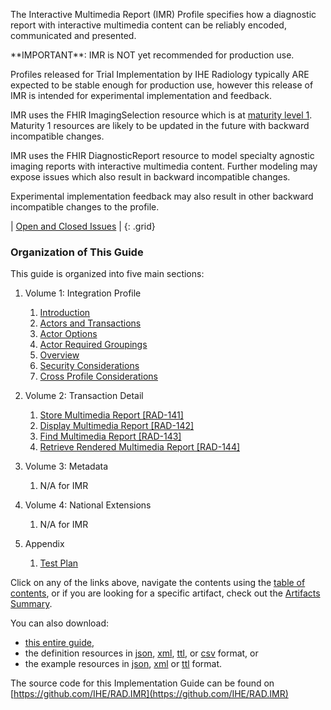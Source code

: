 The Interactive Multimedia Report (IMR) Profile specifies how a diagnostic report with interactive multimedia content can be reliably encoded, communicated and presented.

<div markdown="1" class="stu-note">
**IMPORTANT**: IMR is NOT yet recommended for production use.

Profiles released for Trial Implementation by IHE Radiology typically ARE expected to be stable enough for  production use, however this release of IMR is intended for experimental implementation and feedback.  

IMR uses the FHIR ImagingSelection resource which is at [maturity level 1](https://www.hl7.org/fhir/versions.html). Maturity 1 resources are likely to be updated in the future with backward incompatible changes.
 
IMR uses the FHIR DiagnosticReport resource to model specialty agnostic imaging reports with interactive multimedia content. Further modeling may expose issues which also result in backward incompatible changes.
 
Experimental implementation feedback may also result in other backward incompatible changes to the profile.

| [Open and Closed Issues](issues.html) |
{: .grid}

</div>


### Organization of This Guide
This guide is organized into five main sections:

1. Volume 1: Integration Profile 
   1. [Introduction](volume-1.html)
   1. [Actors and Transactions](volume-1.html#1521-imr-actors-transactions-and-content-modules)
   1. [Actor Options](volume-1.html#1522-imr-actor-options)
   1. [Actor Required Groupings](volume-1.html#1523-imr-required-actor-groupings)
   1. [Overview](volume-1.html#1524-interactive-multimedia-report-overview)
   1. [Security Considerations](volume-1.html#1525-imr-security-considerations)
   1. [Cross Profile Considerations](volume-1.html#1526-imr-cross-profile-considerations)

2. Volume 2: Transaction Detail
   1. [Store Multimedia Report [RAD-141]](RAD-141.html)
   1. [Display Multimedia Report [RAD-142]](RAD-142.html)
   1. [Find Multimedia Report [RAD-143]](RAD-143.html)
   1. [Retrieve Rendered Multimedia Report [RAD-144]](RAD-144.html)

3. Volume 3: Metadata
   1. N/A for IMR

4. Volume 4: National Extensions
    1. N/A for IMR

5. Appendix
   1. [Test Plan](testplan.html)


Click on any of the links above, navigate the contents using the [table of contents](toc.html), or
if you are looking for a specific artifact, check out the [Artifacts Summary](artifacts.html).

You can also download:

* [this entire guide](full-ig.zip),
* the definition resources in [json](definitions.json.zip), [xml](definitions.xml.zip), [ttl](definitions.ttl.zip), or [csv](csvs.zip) format, or
* the example resources in [json](examples.json.zip), [xml](examples.xml.zip) or [ttl](examples.ttl.zip) format.

The source code for this Implementation Guide can be found on [https://github.com/IHE/RAD.IMR](https://github.com/IHE/RAD.IMR)
